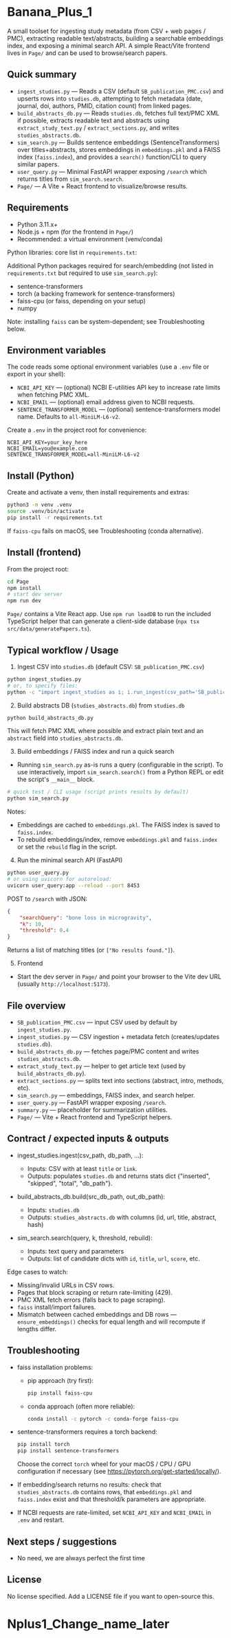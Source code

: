 # Banana_Plus_1

A small toolset for ingesting study metadata (from CSV + web pages / PMC), extracting readable text/abstracts, building a searchable embeddings index, and exposing a minimal search API. A simple React/Vite frontend lives in `Page/` and can be used to browse/search papers.

## Quick summary

- `ingest_studies.py` — Reads a CSV (default `SB_publication_PMC.csv`) and upserts rows into `studies.db`, attempting to fetch metadata (date, journal, doi, authors, PMID, citation count) from linked pages.
- `build_abstracts_db.py` — Reads `studies.db`, fetches full text/PMC XML if possible, extracts readable text and abstracts using `extract_study_text.py` / `extract_sections.py`, and writes `studies_abstracts.db`.
- `sim_search.py` — Builds sentence embeddings (SentenceTransformers) over titles+abstracts, stores embeddings in `embeddings.pkl` and a FAISS index (`faiss.index`), and provides a `search()` function/CLI to query similar papers.
- `user_query.py` — Minimal FastAPI wrapper exposing `/search` which returns titles from `sim_search.search`.
- `Page/` — A Vite + React frontend to visualize/browse results.

## Requirements

- Python 3.11.x+ 
- Node.js + npm (for the frontend in `Page/`)
- Recommended: a virtual environment (venv/conda)

Python libraries: core list in `requirements.txt`:

Additional Python packages required for search/embedding (not listed in `requirements.txt` but required to use `sim_search.py`):
- sentence-transformers
- torch (a backing framework for sentence-transformers)
- faiss-cpu (or faiss, depending on your setup)
- numpy

Note: installing `faiss` can be system-dependent; see Troubleshooting below.

## Environment variables

The code reads some optional environment variables (use a `.env` file or export in your shell):

- `NCBI_API_KEY` — (optional) NCBI E-utilities API key to increase rate limits when fetching PMC XML.
- `NCBI_EMAIL` — (optional) email address given to NCBI requests.
- `SENTENCE_TRANSFORMER_MODEL` — (optional) sentence-transformers model name. Defaults to `all-MiniLM-L6-v2`.

Create a `.env` in the project root for convenience:
```
NCBI_API_KEY=your_key_here
NCBI_EMAIL=you@example.com
SENTENCE_TRANSFORMER_MODEL=all-MiniLM-L6-v2
```

## Install (Python)

Create and activate a venv, then install requirements and extras:

```bash
python3 -m venv .venv
source .venv/bin/activate
pip install -r requirements.txt
```

If `faiss-cpu` fails on macOS, see Troubleshooting (conda alternative).

## Install (frontend)

From the project root:

```bash
cd Page
npm install
# start dev server
npm run dev
```

`Page/` contains a Vite React app. Use `npm run loadDB` to run the included TypeScript helper that can generate a client-side database (`npx tsx src/data/generatePapers.ts`).

## Typical workflow / Usage

1. Ingest CSV into `studies.db` (default CSV: `SB_publication_PMC.csv`)

```bash
python ingest_studies.py
# or, to specify files:
python -c "import ingest_studies as i; i.run_ingest(csv_path='SB_publication_PMC.csv', db_path='studies.db')"
```

2. Build abstracts DB (`studies_abstracts.db`) from `studies.db`

```bash
python build_abstracts_db.py
```

This will fetch PMC XML where possible and extract plain text and an `abstract` field into `studies_abstracts.db`.

3. Build embeddings / FAISS index and run a quick search

- Running `sim_search.py` as-is runs a query (configurable in the script). To use interactively, import `sim_search.search()` from a Python REPL or edit the script's `__main__` block.

```bash
# quick test / CLI usage (script prints results by default)
python sim_search.py
```

Notes:
- Embeddings are cached to `embeddings.pkl`. The FAISS index is saved to `faiss.index`.
- To rebuild embeddings/index, remove `embeddings.pkl` and `faiss.index` or set the `rebuild` flag in the script.

4. Run the minimal search API (FastAPI)

```bash
python user_query.py
# or using uvicorn for autoreload:
uvicorn user_query:app --reload --port 8453
```

POST to `/search` with JSON:
```json
{
	"searchQuery": "bone loss in microgravity",
	"k": 10,
	"threshold": 0.4
}
```
Returns a list of matching titles (or `["No results found."]`).

5. Frontend

- Start the dev server in `Page/` and point your browser to the Vite dev URL (usually `http://localhost:5173`).

## File overview

- `SB_publication_PMC.csv` — input CSV used by default by `ingest_studies.py`.
- `ingest_studies.py` — CSV ingestion + metadata fetch (creates/updates `studies.db`).
- `build_abstracts_db.py` — fetches page/PMC content and writes `studies_abstracts.db`.
- `extract_study_text.py` — helper to get article text (used by `build_abstracts_db.py`).
- `extract_sections.py` — splits text into sections (abstract, intro, methods, etc).
- `sim_search.py` — embeddings, FAISS index, and search helper.
- `user_query.py` — FastAPI wrapper exposing `/search`.
- `summary.py` — placeholder for summarization utilities.
- `Page/` — Vite + React frontend and TypeScript helpers.

## Contract / expected inputs & outputs

- ingest_studies.ingest(csv_path, db_path, ...):
	- Inputs: CSV with at least `title` or `link`.
	- Outputs: populates `studies.db` and returns stats dict {"inserted", "skipped", "total", "db_path"}.

- build_abstracts_db.build(src_db_path, out_db_path):
	- Inputs: `studies.db`
	- Outputs: `studies_abstracts.db` with columns (id, url, title, abstract, hash)

- sim_search.search(query, k, threshold, rebuild):
	- Inputs: text query and parameters
	- Outputs: list of candidate dicts with `id`, `title`, `url`, `score`, etc.

Edge cases to watch:
- Missing/invalid URLs in CSV rows.
- Pages that block scraping or return rate-limiting (429).
- PMC XML fetch errors (falls back to page scraping).
- `faiss` install/import failures.
- Mismatch between cached embeddings and DB rows — `ensure_embeddings()` checks for equal length and will recompute if lengths differ.

## Troubleshooting

- faiss installation problems:
	- pip approach (try first):
		```bash
		pip install faiss-cpu
		```
	- conda approach (often more reliable):
		```bash
		conda install -c pytorch -c conda-forge faiss-cpu
		```
- sentence-transformers requires a torch backend:
	```bash
	pip install torch
	pip install sentence-transformers
	```
	Choose the correct `torch` wheel for your macOS / CPU / GPU configuration if necessary (see https://pytorch.org/get-started/locally/).

- If embedding/search returns no results: check that `studies_abstracts.db` contains rows, that `embeddings.pkl` and `faiss.index` exist and that threshold/k parameters are appropriate.

- If NCBI requests are rate-limited, set `NCBI_API_KEY` and `NCBI_EMAIL` in `.env` and restart.

## Next steps / suggestions

- No need, we are always perfect the first time

## License

No license specified. Add a LICENSE file if you want to open-source this.

# Nplus1_Change_name_later

